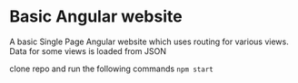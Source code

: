# Basic Angular website 

A basic Single Page Angular website which uses routing for various views.
Data for some views is loaded from JSON

clone repo and run the following commands
`npm start`

